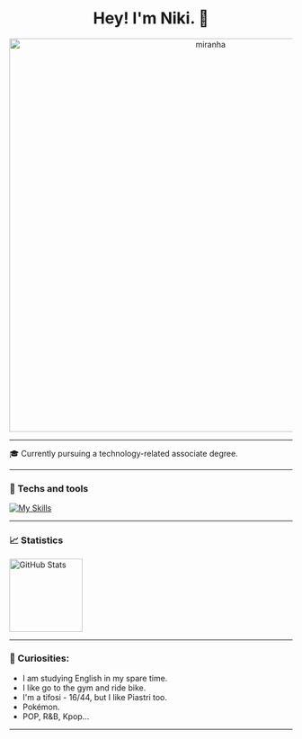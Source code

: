 <h1 align="center">Hey! I'm Niki. 👋</h1>

<p align="center">
  <img src="https://i.pinimg.com/1200x/de/c8/6a/dec86a8ce64ad910c982de3289e5fb06.jpg" alt="miranha" width="700">
</p>

---

<p>
  🎓 Currently pursuing a technology-related associate degree.
</p>

---

### 🚀 Techs and tools

[![My Skills](https://skillicons.dev/icons?i=c,html,css,figma,js,java)](https://skillicons.dev)

---

### 📈 Statistics
<img 
      align="center" 
      alt="GitHub Stats" 
      height="130" 
      src="https://github-readme-stats.vercel.app/api/top-langs/?username=NikiMorona&theme=transparent&layout=compact&langs_count=10" 
  />
  
---

### 🔭 Curiosities:
- I am studying English in my spare time.
- I like go to the gym and ride bike.
- I'm a tifosi - 16/44, but I like Piastri too.
- Pokémon.
- POP, R&B, Kpop...
---
